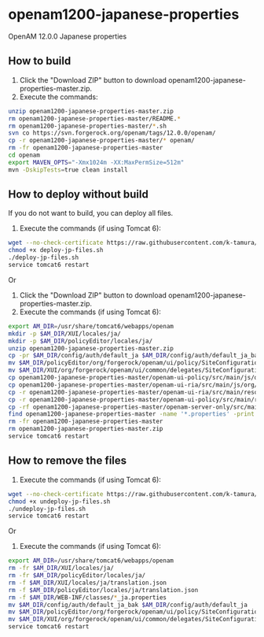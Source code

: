 # openam1200-japanese-properties
OpenAM 12.0.0 Japanese properties

How to build
------
1.    Click the "Download ZIP" button to download openam1200-japanese-properties-master.zip.
2.    Execute the commands:
```bash
unzip openam1200-japanese-properties-master.zip
rm openam1200-japanese-properties-master/README.*
rm openam1200-japanese-properties-master/*.sh
svn co https://svn.forgerock.org/openam/tags/12.0.0/openam/
cp -r openam1200-japanese-properties-master/* openam/
rm -fr openam1200-japanese-properties-master
cd openam
export MAVEN_OPTS="-Xmx1024m -XX:MaxPermSize=512m"
mvn -DskipTests=true clean install
```

How to deploy without build
------
If you do not want to build, you can deploy all files.

1.    Execute the commands (if using Tomcat 6):
```bash
wget --no-check-certificate https://raw.githubusercontent.com/k-tamura/openam1200-japanese-properties/master/deploy-jp-files.sh
chmod +x deploy-jp-files.sh
./deploy-jp-files.sh
service tomcat6 restart
```
Or

1.    Click the "Download ZIP" button to download openam1200-japanese-properties-master.zip.
2.    Execute the commands (if using Tomcat 6):
```bash
export AM_DIR=/usr/share/tomcat6/webapps/openam
mkdir -p $AM_DIR/XUI/locales/ja/
mkdir -p $AM_DIR/policyEditor/locales/ja/
unzip openam1200-japanese-properties-master.zip
cp -pr $AM_DIR/config/auth/default_ja $AM_DIR/config/auth/default_ja_bak
mv $AM_DIR/policyEditor/org/forgerock/openam/ui/policy/SiteConfigurationDelegate.js $AM_DIR/policyEditor/org/forgerock/openam/ui/policy/SiteConfigurationDelegate.js.bak
mv $AM_DIR/XUI/org/forgerock/openam/ui/common/delegates/SiteConfigurationDelegate.js $AM_DIR/XUI/org/forgerock/openam/ui/common/delegates/SiteConfigurationDelegate.js.bak
cp openam1200-japanese-properties-master/openam-ui-policy/src/main/js/org/forgerock/openam/ui/policy/delegates/SiteConfigurationDelegate.js $AM_DIR/policyEditor/org/forgerock/openam/ui/policy/SiteConfigurationDelegate.js
cp openam1200-japanese-properties-master/openam-ui-ria/src/main/js/org/forgerock/openam/ui/common/delegates/SiteConfigurationDelegate.js $AM_DIR/XUI/org/forgerock/openam/ui/common/delegates/SiteConfigurationDelegate.js
cp -r openam1200-japanese-properties-master/openam-ui-ria/src/main/resources/locales/ja/translation.json $AM_DIR/XUI/locales/ja/
cp -r openam1200-japanese-properties-master/openam-ui-policy/src/main/resources/locales/ja/translation.json $AM_DIR/policyEditor/locales/ja/
cp -rf openam1200-japanese-properties-master/openam-server-only/src/main/webapp/config/auth/default_ja/* $AM_DIR/config/auth/default_ja/
find openam1200-japanese-properties-master -name '*.properties' -print | xargs cp -t $AM_DIR/WEB-INF/classes/
rm -fr openam1200-japanese-properties-master
rm openam1200-japanese-properties-master.zip
service tomcat6 restart
```

How to remove the files
------
1.    Execute the commands (if using Tomcat 6):
```bash
wget --no-check-certificate https://raw.githubusercontent.com/k-tamura/openam1200-japanese-properties/master/undeploy-jp-files.sh
chmod +x undeploy-jp-files.sh
./undeploy-jp-files.sh
service tomcat6 restart
```
Or

1.    Execute the commands (if using Tomcat 6):
```bash
export AM_DIR=/usr/share/tomcat6/webapps/openam
rm -fr $AM_DIR/XUI/locales/ja/
rm -fr $AM_DIR/policyEditor/locales/ja/
rm -f $AM_DIR/XUI/locales/ja/translation.json
rm -f $AM_DIR/policyEditor/locales/ja/translation.json
rm -f $AM_DIR/WEB-INF/classes/*_ja.properties
mv $AM_DIR/config/auth/default_ja_bak $AM_DIR/config/auth/default_ja
mv $AM_DIR/policyEditor/org/forgerock/openam/ui/policy/SiteConfigurationDelegate.js.bak $AM_DIR/policyEditor/org/forgerock/openam/ui/policy/SiteConfigurationDelegate.js
mv $AM_DIR/XUI/org/forgerock/openam/ui/common/delegates/SiteConfigurationDelegate.js.bak $AM_DIR/XUI/org/forgerock/openam/ui/common/delegates/SiteConfigurationDelegate.js
service tomcat6 restart
```
